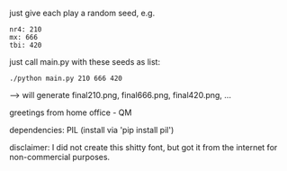just give each play a random seed, e.g.

	nr4: 210
	mx: 666
	tbi: 420

just call main.py with these seeds as list:

	./python main.py 210 666 420

--> will generate final210.png, final666.png, final420.png, ...

greetings from home office - QM


dependencies:
	PIL (install via 'pip install pil')

disclaimer:
	I did not create this shitty font, but got it from the internet for non-commercial purposes.